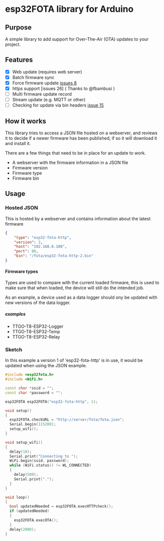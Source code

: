 # esp32FOTA library for Arduino

## Purpose

A simple library to add support for Over-The-Air (OTA) updates to your project.

## Features

- [x] Web update (requires web server)
- [x] Batch firmware sync
- [x] Force firmware update [issues 8]
- [x] https support [issues 26] ( Thanks to @fbambusi )
- [ ] Multi firmware update record
- [ ] Stream update (e.g. MQTT or other)
- [ ] Checking for update via bin headers [issue 15]

## How it works

This library tries to access a JSON file hosted on a webserver, and reviews it to decide if a newer firmware has been published, if so it will download it and install it.

There are a few things that need to be in place for an update to work.

- A webserver with the firmware information in a JSON file
- Firmware version
- Firmware type
- Firmware bin

## Usage

### Hosted JSON

This is hosted by a webserver and contains information about the latest firmware

```json
{
    "type": "esp32-fota-http",
    "version": 2,
    "host": "192.168.0.100",
    "port": 80,
    "bin": "/fota/esp32-fota-http-2.bin"
}
```

#### Firmware types

Types are used to compare with the current loaded firmware, this is used to make sure that when loaded, the device will still do the intended job.

As an example, a device used as a data logger should ony be updated with new versions of the data logger.

##### examples

- TTGO-T8-ESP32-Logger
- TTGO-T8-ESP32-Temp
- TTGO-T8-ESP32-Relay

### Sketch

In this example a version 1  of 'esp32-fota-http' is in use, it would be updated when using the JSON example.

```cpp
#include <esp32fota.h>
#include <WiFi.h>

const char *ssid = "";
const char *password = "";

esp32FOTA esp32FOTA("esp32-fota-http", 1);

void setup()
{
  esp32FOTA.checkURL = "http://server/fota/fota.json";
  Serial.begin(115200);
  setup_wifi();
}

void setup_wifi()
{
  delay(10);
  Serial.print("Connecting to ");
  WiFi.begin(ssid, password);
  while (WiFi.status() != WL_CONNECTED)
  {
    delay(500);
    Serial.print(".");
  }
}

void loop()
{
  bool updatedNeeded = esp32FOTA.execHTTPcheck();
  if (updatedNeeded)
  {
    esp32FOTA.execOTA();
  }
  delay(2000);
}
```

[issue 15]: https://github.com/chrisjoyce911/esp32FOTA/issues/15
[issues 8]: https://github.com/chrisjoyce911/esp32FOTA/issues/8
